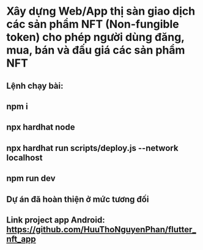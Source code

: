 # Xây dựng Web/App thị sàn giao dịch các sản phẩm NFT (Non-fungible token) cho phép người dùng đăng, mua, bán và đấu giá các sản phẩm NFT
## Lệnh chạy bài:
## npm i
## npx hardhat node
## npx hardhat run scripts/deploy.js --network localhost
## npm run dev
## Dự án đã hoàn thiện ở mức tương đối
## Link project app Android: https://github.com/HuuThoNguyenPhan/flutter_nft_app

